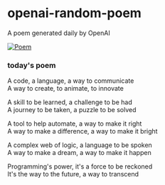 
# openai-random-poem
 A poem generated daily by OpenAI

[![Poem](https://github.com/fbiego/openai-random-poem/actions/workflows/main.yml/badge.svg)](https://github.com/fbiego/openai-random-poem/actions/workflows/main.yml)

### today's poem  
  
A code, a language, a way to communicate  
A way to create, to animate, to innovate  
  
A skill to be learned, a challenge to be had  
A journey to be taken, a puzzle to be solved  
  
A tool to help automate, a way to make it right  
A way to make a difference, a way to make it bright  
  
A complex web of logic, a language to be spoken  
A way to make a dream, a way to make it happen  
  
Programming's power, it's a force to be reckoned  
It's the way to the future, a way to transcend